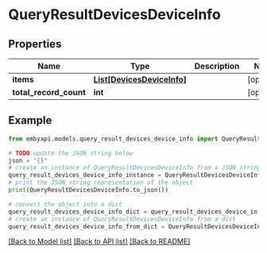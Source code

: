 # QueryResultDevicesDeviceInfo


## Properties

Name | Type | Description | Notes
------------ | ------------- | ------------- | -------------
**items** | [**List[DevicesDeviceInfo]**](DevicesDeviceInfo.md) |  | [optional] 
**total_record_count** | **int** |  | [optional] 

## Example

```python
from embyapi.models.query_result_devices_device_info import QueryResultDevicesDeviceInfo

# TODO update the JSON string below
json = "{}"
# create an instance of QueryResultDevicesDeviceInfo from a JSON string
query_result_devices_device_info_instance = QueryResultDevicesDeviceInfo.from_json(json)
# print the JSON string representation of the object
print(QueryResultDevicesDeviceInfo.to_json())

# convert the object into a dict
query_result_devices_device_info_dict = query_result_devices_device_info_instance.to_dict()
# create an instance of QueryResultDevicesDeviceInfo from a dict
query_result_devices_device_info_from_dict = QueryResultDevicesDeviceInfo.from_dict(query_result_devices_device_info_dict)
```
[[Back to Model list]](../README.md#documentation-for-models) [[Back to API list]](../README.md#documentation-for-api-endpoints) [[Back to README]](../README.md)


